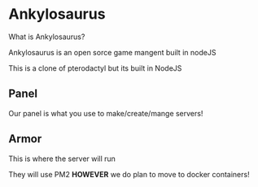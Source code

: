 # Ankylosaurus


What is Ankylosaurus?

Ankylosaurus is an open sorce game mangent built in nodeJS

This is a clone of pterodactyl but its built in NodeJS


## Panel

Our panel is what you use to make/create/mange servers!

## Armor

This is where the server will run

They will use PM2 **HOWEVER** we do plan to move to docker containers!